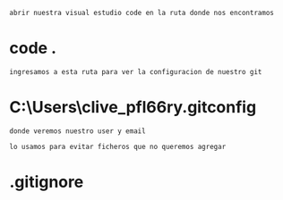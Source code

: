     abrir nuestra visual estudio code en la ruta donde nos encontramos 
#   code .

    ingresamos a esta ruta para ver la configuracion de nuestro git
#   C:\Users\clive_pfl66ry\.gitconfig
    donde veremos nuestro user y email

    lo usamos para evitar ficheros que no queremos agregar
#   .gitignore
